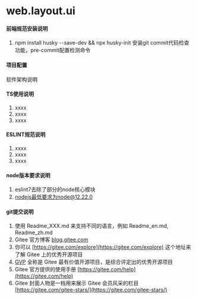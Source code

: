 # web.layout.ui

#### 前端规范安装说明

1. npm install husky --save-dev && npx husky-init 
安装git commit代码检查功能，pre-commit配置检测命令

#### 项目配置
软件架构说明


#### TS使用说明

1.  xxxx
2.  xxxx
3.  xxxx

#### ESLINT规范说明

1.  xxxx
2.  xxxx
3.  xxxx

#### node版本要求说明

1.  eslint7去除了部分的node核心模块
2.  nodejs最低要求为node@12.22.0


#### git提交说明

1.  使用 Readme\_XXX.md 来支持不同的语言，例如 Readme\_en.md, Readme\_zh.md
2.  Gitee 官方博客 [blog.gitee.com](https://blog.gitee.com)
3.  你可以 [https://gitee.com/explore](https://gitee.com/explore) 这个地址来了解 Gitee 上的优秀开源项目
4.  [GVP](https://gitee.com/gvp) 全称是 Gitee 最有价值开源项目，是综合评定出的优秀开源项目
5.  Gitee 官方提供的使用手册 [https://gitee.com/help](https://gitee.com/help)
6.  Gitee 封面人物是一档用来展示 Gitee 会员风采的栏目 [https://gitee.com/gitee-stars/](https://gitee.com/gitee-stars/)
